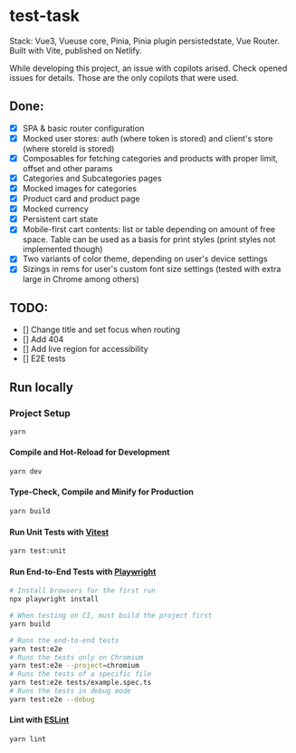 # test-task

Stack: Vue3, Vueuse core, Pinia, Pinia plugin persistedstate, Vue Router.
Built with Vite, published on Netlify.

While developing this project, an issue with copilots arised. Check opened issues for details.
Those are the only copilots that were used.

## Done:

- [x] SPA & basic router configuration
- [x] Mocked user stores: auth (where token is stored) and client's store (where storeId is stored)
- [x] Composables for fetching categories and products with proper limit, offset and other params
- [x] Categories and Subcategories pages
- [x] Mocked images for categories
- [x] Product card and product page
- [x] Mocked currency
- [x] Persistent cart state
- [x] Mobile-first cart contents: list or table depending on amount of free space. Table can be used as a basis for print styles (print styles not implemented though)
- [x] Two variants of color theme, depending on user's device settings
- [x] Sizings in rems for user's custom font size settings (tested with extra large in Chrome among others)

## TODO:

- [] Change title and set focus when routing
- [] Add 404
- [] Add live region for accessibility
- [] E2E tests

## Run locally

### Project Setup

```sh
yarn
```

#### Compile and Hot-Reload for Development

```sh
yarn dev
```

#### Type-Check, Compile and Minify for Production

```sh
yarn build
```

#### Run Unit Tests with [Vitest](https://vitest.dev/)

```sh
yarn test:unit
```

#### Run End-to-End Tests with [Playwright](https://playwright.dev)

```sh
# Install browsers for the first run
npx playwright install

# When testing on CI, must build the project first
yarn build

# Runs the end-to-end tests
yarn test:e2e
# Runs the tests only on Chromium
yarn test:e2e --project=chromium
# Runs the tests of a specific file
yarn test:e2e tests/example.spec.ts
# Runs the tests in debug mode
yarn test:e2e --debug
```

#### Lint with [ESLint](https://eslint.org/)

```sh
yarn lint
```
